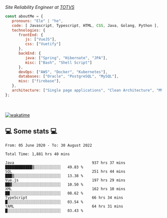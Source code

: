 <p><em>Site Reliability Engineer at <a href="https://www.totvs.com/">TOTVS</a></br>
</em></p>


```javascript
const aboutMe = {
   pronouns: "Ele" | "he",
   code: [ Javascript, Typescript, HTML, CSS, Java, Golang, Python ],
   technologies: {
      frontEnd: {
         js: ["VueJS"],
         css: ["Vuetify"]
      },
      backEnd: {
         java: ["Spring", "Hibernate", "JPA"],
         misc: ["Bash", "Shell Script"]
      },
      devOps: ["AWS", "Docker", "Kubernetes"],
      databases: ["Oracle", "PostgreSQL", "MySQL"],
      misc: ["firebase"],
   },
   architecture: ["Single page applications", "Clean Architecture", "MVC", "Microservices"],
};
```
</br></br>
[![wakatime](https://wakatime.com/badge/user/a3a8ed06-d304-4d6b-bc86-4adc418cdea7.svg)](https://wakatime.com/@a3a8ed06-d304-4d6b-bc86-4adc418cdea7)
<h2>💻 Some stats 💻</h2>

<!--START_SECTION:waka-->

```text
From: 05 June 2020 - To: 30 August 2022

Total Time: 1,881 hrs 40 mins

Java                                   937 hrs 37 mins ████████████▒░░░░░░░░░░░░   49.83 %
SQL                                    251 hrs 44 mins ███▒░░░░░░░░░░░░░░░░░░░░░   13.38 %
Vue.js                                 197 hrs 29 mins ██▓░░░░░░░░░░░░░░░░░░░░░░   10.50 %
XML                                    162 hrs 10 mins ██░░░░░░░░░░░░░░░░░░░░░░░   08.62 %
TypeScript                             66 hrs 34 mins  █░░░░░░░░░░░░░░░░░░░░░░░░   03.54 %
YAML                                   64 hrs 31 mins  █░░░░░░░░░░░░░░░░░░░░░░░░   03.43 %
```

<!--END_SECTION:waka-->
